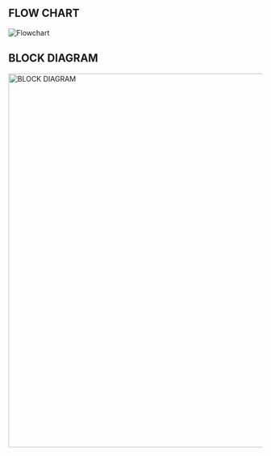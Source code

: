 ## FLOW CHART
![Flowchart](https://user-images.githubusercontent.com/101853782/164640864-7e8670c0-a94b-421e-9f59-ba3f0b4b8b0c.jpg)

## BLOCK DIAGRAM
<img width="740" alt="BLOCK DIAGRAM" src="https://user-images.githubusercontent.com/101853782/164641650-4d1da051-c73b-44b2-8027-e897f8975cdf.png">

